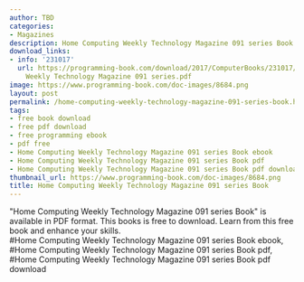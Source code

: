 ```yaml
---
author: TBD
categories:
- Magazines
description: Home Computing Weekly Technology Magazine 091 series Book
download_links:
- info: '231017'
  url: https://programming-book.com/download/2017/ComputerBooks/231017/Home Computing
    Weekly Technology Magazine 091 series.pdf
image: https://www.programming-book.com/doc-images/8684.png
layout: post
permalink: /home-computing-weekly-technology-magazine-091-series-book.html
tags:
- free book download
- free pdf download
- free programming ebook
- pdf free
- Home Computing Weekly Technology Magazine 091 series Book ebook
- Home Computing Weekly Technology Magazine 091 series Book pdf
- Home Computing Weekly Technology Magazine 091 series Book pdf download
thumbnail_url: https://www.programming-book.com/doc-images/8684.png
title: Home Computing Weekly Technology Magazine 091 series Book
---
```


 
<div class="item-desc text-justify">
  "Home Computing Weekly Technology Magazine 091 series Book" is available in PDF format. This books is free to download. Learn from this free book and enhance your skills.
  <br>
  #Home Computing Weekly Technology Magazine 091 series Book ebook, #Home Computing Weekly Technology Magazine 091 series Book pdf, #Home Computing Weekly Technology Magazine 091 series Book pdf download
</div>